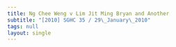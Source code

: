 ```yaml
---
title: Ng Chee Weng v Lim Jit Ming Bryan and Another
subtitle: "[2010] SGHC 35 / 29\_January\_2010"
tags: null
layout: single
---
```


